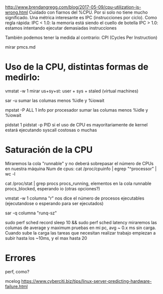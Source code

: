 http://www.brendangregg.com/blog/2017-05-09/cpu-utilization-is-wrong.html
Cuidado con fiarnos del %CPU. Por si solo no tiene mucho significado.
Una métrica interesante es IPC (instrucciones por ciclo).
Como regla rápida:
  IPC < 1.0: la memoria está siendo el cuello de botella
  IPC > 1.0: estamos intentando ejecutar demasiadas instrucciones

También podemos tener la medida al contrario: CPI (Cycles Per Instruction)


mirar pmcs.md



# Uso de la CPU, distintas formas de medirlo:

vmstat -w 1
  mirar us+sy+st: user + sys + staled (virtual machines)

sar -u
  sumar las columas menos %idle y %iowait

mpstat -P ALL 1
  info por procesador
  sumar las columas menos %idle y %iowait

pìdstat 1
pidstat -p PID
  si el uso de CPU es mayoritariamente de kernel estará ejecutando syscall costosas o muchas


# Saturación de la CPU
Miraremos la cola "runnable" y no deberá sobrepasar el número de CPUs en nuestra máquina
Num de cpus: cat /proc/cpuinfo | egrep "^processor" | wc -l

cat /proc/stat | grep procs
  procs_running, elementos en la cola runnable
  procs_blocked, esperando io (otras opciones?)

vmstat -w 1
  columna "r" nos dice el número de procesos ejecutables (ejecutandose o esperando para ser ejecutados)

sar -q
  columna "runq-sz" 

sudo perf sched record sleep 10 && sudo perf sched latency
  miraremos las columas de average y maximum
  pruebas en mi pc, avg ~ 0.x ms sin carga. Cuando sube la carga las tareas que necesitan realizar trabajo empiezan a subir hasta los ~10ms, y el max hasta 20


# Errores
perf, como?

mcelog
https://www.cyberciti.biz/tips/linux-server-predicting-hardware-failure.html
